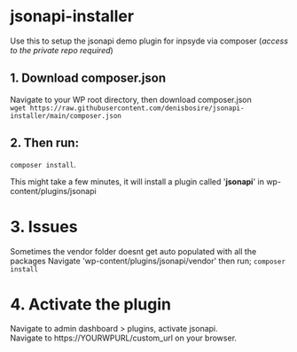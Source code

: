 # jsonapi-installer
Use this to setup the jsonapi demo plugin for inpsyde via composer (*access to the private repo required*)

## 1. Download composer.json
Navigate to your WP root directory, then download composer.json   
`wget https://raw.githubusercontent.com/denisbosire/jsonapi-installer/main/composer.json`

## 2. Then run:
`composer install`. 

This might take a few minutes, it will install a plugin called '**jsonapi**' in wp-content/plugins/jsonapi

# 3. Issues
Sometimes the vendor folder doesnt get auto populated with all the packages
Navigate 'wp-content/plugins/jsonapi/vendor' then run;
`composer install` 

# 4. Activate the plugin
Navigate to admin dashboard > plugins, activate jsonapi.  
Navigate to https://YOURWPURL/custom_url on your browser.
